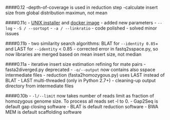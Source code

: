 ####0.12
	-depth-of-coverage is used in reduction step
	-calculate insert size from global distribution maximun, not mean

####0.11c
    - [UNIX installer](/#unix-installer) and [docker image](/#docker-image)
    - added new parameters
      - `--log`
      - `-S / --sortopt`
      - `-a / --linkratio` 
    - code polished
    - solved minor issues

####0.11b
    - two similarity search algorithms: BLAT for `--identity 0.85`+ and LAST for `--identity` < 0.85
    - corrected error in fastq2sspace.py, so now libraries are merged based on mean insert size, not median

####0.11a
	- iterative insert size estimation refining for mate pairs
	- fasta2diverged.py deprecated
    - `-o/--output` now contains also sspace intermediate files
    - reduction (fasta2homozygous.py) uses LAST instead of BLAT
      - LAST multi-threaded (only in Python 2.7+)
    - cleaning-up output directory from intermediate files

####0.10b
	- `-l/--limit` now takes number of reads limit as fraction of homozygous genome size. To process all reads set -l to 0.
    - Gap2Seq is default gap closing software
    - BLAT is default reduction software
    - BWA MEM is default scaffolding software
